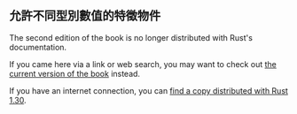 ## 允許不同型別數值的特徵物件

The second edition of the book is no longer distributed with Rust's documentation.

If you came here via a link or web search, you may want to check out [the current
version of the book](../ch17-02-trait-objects.html) instead.

If you have an internet connection, you can [find a copy distributed with
Rust
1.30](https://doc.rust-lang.org/1.30.0/book/second-edition/ch17-02-trait-objects.html).